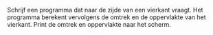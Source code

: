 Schrijf een programma dat naar de zijde van een vierkant vraagt. Het programma berekent vervolgens de omtrek en de oppervlakte van het vierkant. Print de omtrek en oppervlakte naar het scherm. 